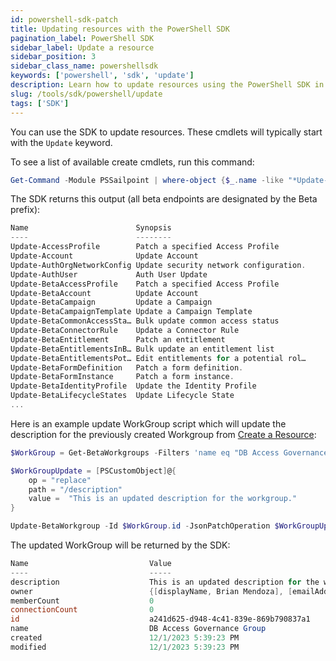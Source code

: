 ```yaml
---
id: powershell-sdk-patch
title: Updating resources with the PowerShell SDK
pagination_label: PowerShell SDK
sidebar_label: Update a resource
sidebar_position: 3
sidebar_class_name: powershellsdk
keywords: ['powershell', 'sdk', 'update']
description: Learn how to update resources using the PowerShell SDK in this guide.
slug: /tools/sdk/powershell/update
tags: ['SDK']
---
```


You can use the SDK to update resources. These cmdlets will typically start with the `Update` keyword.

To see a list of available create cmdlets, run this command:

```powershell
Get-Command -Module PSSailpoint | where-object {$_.name -like "*Update-*" } | Sort-Object Name | Get-Help | Format-Table Name, Synopsis
```

The SDK returns this output (all beta endpoints are designated by the Beta prefix):

```powershell
Name                        Synopsis
----                        --------
Update-AccessProfile        Patch a specified Access Profile
Update-Account              Update Account
Update-AuthOrgNetworkConfig Update security network configuration.
Update-AuthUser             Auth User Update
Update-BetaAccessProfile    Patch a specified Access Profile
Update-BetaAccount          Update Account
Update-BetaCampaign         Update a Campaign
Update-BetaCampaignTemplate Update a Campaign Template
Update-BetaCommonAccessSta… Bulk update common access status
Update-BetaConnectorRule    Update a Connector Rule
Update-BetaEntitlement      Patch an entitlement
Update-BetaEntitlementsInB… Bulk update an entitlement list
Update-BetaEntitlementsPot… Edit entitlements for a potential rol…
Update-BetaFormDefinition   Patch a form definition.
Update-BetaFormInstance     Patch a form instance.
Update-BetaIdentityProfile  Update the Identity Profile
Update-BetaLifecycleStates  Update Lifecycle State
...
```

Here is an example update WorkGroup script which will update the description for the previously created Workgroup from [Create a Resource](./creating-resources.md):

```powershell
$WorkGroup = Get-BetaWorkgroups -Filters 'name eq "DB Access Governance Group"'

$WorkGroupUpdate = [PSCustomObject]@{
    op = "replace"
    path = "/description"
    value =  "This is an updated description for the workgroup."
}

Update-BetaWorkgroup -Id $WorkGroup.id -JsonPatchOperation $WorkGroupUpdate
```

The updated WorkGroup will be returned by the SDK:

```powershell
Name                           Value
----                           -----
description                    This is an updated description for the workgroup.
owner                          {[displayName, Brian Mendoza], [emailAddress, ], [type, IDENTITY], [id, 0003c25c365e492381d4e557b6159f9b]…}
memberCount                    0
connectionCount                0
id                             a241d625-d948-4c41-839e-869b790837a1
name                           DB Access Governance Group
created                        12/1/2023 5:39:23 PM
modified                       12/1/2023 5:39:23 PM
```
